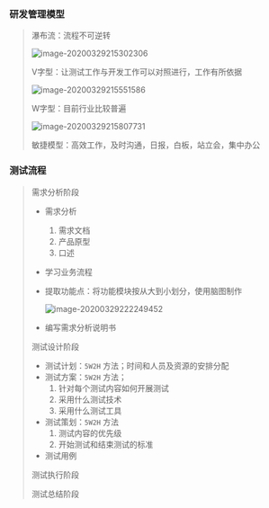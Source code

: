 

### 研发管理模型

> 瀑布流：流程不可逆转
>
> ![image-20200329215302306](E:\测试\软件测试理论基础\images\01.png)
>
> V字型：让测试工作与开发工作可以对照进行，工作有所依据
>
> ![image-20200329215551586](E:\测试\软件测试理论基础\images\02.png)
>
> W字型：目前行业比较普遍
>
> ![image-20200329215807731](E:\测试\软件测试理论基础\images\03.png)
>
> 敏捷模型：高效工作，及时沟通，日报，白板，站立会，集中办公



### 测试流程

> 需求分析阶段
>
> - 需求分析
>   1. 需求文档
>   2. 产品原型
>   3. 口述
>   
> - 学习业务流程
>
> - 提取功能点：将功能模块按从大到小划分，使用脑图制作
>
>   ![image-20200329222249452](E:\测试\软件测试理论基础\images\04.png)
>
> - 编写需求分析说明书
>
> 测试设计阶段
>
> - 测试计划：`5W2H` 方法；时间和人员及资源的安排分配
> - 测试方案：`5W2H` 方法；
>   1. 针对每个测试内容如何开展测试
>   2. 采用什么测试技术
>   3. 采用什么测试工具
> - 测试策划：`5W2H` 方法
>   1. 测试内容的优先级
>   2. 开始测试和结束测试的标准
> - 测试用例
>
> 测试执行阶段
>
> 测试总结阶段